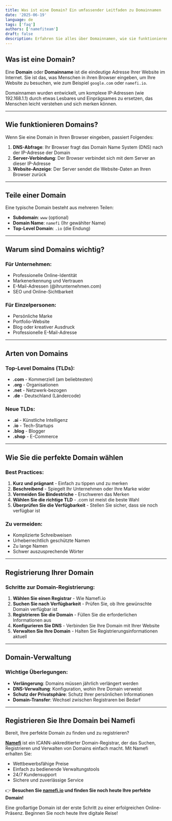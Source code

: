 ```yaml
---
title: Was ist eine Domain? Ein umfassender Leitfaden zu Domainnamen
date: '2025-06-19'
language: de
tags: ['faq']
authors: ['namefiteam']
draft: false
description: Erfahren Sie alles über Domainnamen, wie sie funktionieren, warum sie wichtig sind und wie Sie die perfekte Domain für Ihr Unternehmen oder Projekt auswählen.
---
```


## **Was ist eine Domain?**

Eine **Domain** oder **Domainname** ist die eindeutige Adresse Ihrer Website im Internet. Sie ist das, was Menschen in ihren Browser eingeben, um Ihre Website zu besuchen, wie zum Beispiel `google.com` oder `namefi.io`.

Domainnamen wurden entwickelt, um komplexe IP-Adressen (wie 192.168.1.1) durch etwas Lesbares und Einprägsames zu ersetzen, das Menschen leicht verstehen und sich merken können.

---

## **Wie funktionieren Domains?**

Wenn Sie eine Domain in Ihren Browser eingeben, passiert Folgendes:

1. **DNS-Abfrage**: Ihr Browser fragt das Domain Name System (DNS) nach der IP-Adresse der Domain
2. **Server-Verbindung**: Der Browser verbindet sich mit dem Server an dieser IP-Adresse
3. **Website-Anzeige**: Der Server sendet die Website-Daten an Ihren Browser zurück

---

## **Teile einer Domain**

Eine typische Domain besteht aus mehreren Teilen:

- **Subdomain**: `www` (optional)
- **Domain Name**: `namefi` (Ihr gewählter Name)
- **Top-Level Domain**: `.io` (die Endung)

---

## **Warum sind Domains wichtig?**

### **Für Unternehmen:**
- Professionelle Online-Identität
- Markenerkennung und Vertrauen
- E-Mail-Adressen (@ihrunternehmen.com)
- SEO und Online-Sichtbarkeit

### **Für Einzelpersonen:**
- Persönliche Marke
- Portfolio-Website
- Blog oder kreativer Ausdruck
- Professionelle E-Mail-Adresse

---

## **Arten von Domains**

### **Top-Level Domains (TLDs):**
- **.com** - Kommerziell (am beliebtesten)
- **.org** - Organisationen
- **.net** - Netzwerk-bezogen
- **.de** - Deutschland (Ländercode)

### **Neue TLDs:**
- **.ai** - Künstliche Intelligenz
- **.io** - Tech-Startups
- **.blog** - Blogger
- **.shop** - E-Commerce

---

## **Wie Sie die perfekte Domain wählen**

### **Best Practices:**
1. **Kurz und prägnant** - Einfach zu tippen und zu merken
2. **Beschreibend** - Spiegelt Ihr Unternehmen oder Ihre Marke wider
3. **Vermeiden Sie Bindestriche** - Erschweren das Merken
4. **Wählen Sie die richtige TLD** - .com ist meist die beste Wahl
5. **Überprüfen Sie die Verfügbarkeit** - Stellen Sie sicher, dass sie noch verfügbar ist

### **Zu vermeiden:**
- Komplizierte Schreibweisen
- Urheberrechtlich geschützte Namen
- Zu lange Namen
- Schwer auszusprechende Wörter

---

## **Registrierung Ihrer Domain**

### **Schritte zur Domain-Registrierung:**
1. **Wählen Sie einen Registrar** - Wie Namefi.io
2. **Suchen Sie nach Verfügbarkeit** - Prüfen Sie, ob Ihre gewünschte Domain verfügbar ist
3. **Registrieren Sie die Domain** - Füllen Sie die erforderlichen Informationen aus
4. **Konfigurieren Sie DNS** - Verbinden Sie Ihre Domain mit Ihrer Website
5. **Verwalten Sie Ihre Domain** - Halten Sie Registrierungsinformationen aktuell

---

## **Domain-Verwaltung**

### **Wichtige Überlegungen:**
- **Verlängerung**: Domains müssen jährlich verlängert werden
- **DNS-Verwaltung**: Konfiguration, wohin Ihre Domain verweist
- **Schutz der Privatsphäre**: Schutz Ihrer persönlichen Informationen
- **Domain-Transfer**: Wechsel zwischen Registraren bei Bedarf

---

## **Registrieren Sie Ihre Domain bei Namefi**

Bereit, Ihre perfekte Domain zu finden und zu registrieren?

**[Namefi](https://namefi.io)** ist ein ICANN-akkreditierter Domain-Registrar, der das Suchen, Registrieren und Verwalten von Domains einfach macht. Mit Namefi erhalten Sie:

- Wettbewerbsfähige Preise
- Einfach zu bedienende Verwaltungstools
- 24/7 Kundensupport
- Sichere und zuverlässige Service

👉 **Besuchen Sie [namefi.io](https://namefi.io) und finden Sie noch heute Ihre perfekte Domain!**

Eine großartige Domain ist der erste Schritt zu einer erfolgreichen Online-Präsenz. Beginnen Sie noch heute Ihre digitale Reise!